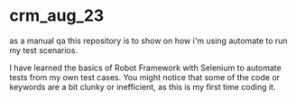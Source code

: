 # crm_aug_23
as a manual qa this repository is to show on how i'm using automate to run my test scenarios.

I have learned the basics of Robot Framework with Selenium to automate tests from my own test cases.
You might notice that some of the code or keywords are a bit clunky or inefficient, as this is my first time coding it.

